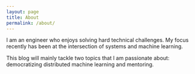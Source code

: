```yaml
---
layout: page
title: About
permalink: /about/
---
```


I am an engineer who enjoys solving hard technical challenges. My focus recently has been at the intersection of systems and machine learning.

This blog will mainly tackle two topics that I am passionate about: democratizing distributed machine learning and mentoring.
